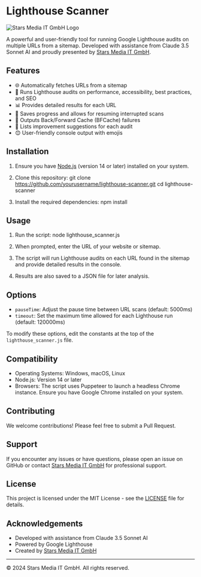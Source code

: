 # Lighthouse Scanner

![Stars Media IT GmbH Logo](https://starsmedia.com/wp-content/uploads/2023/06/starsmedia_logo_main.png)

A powerful and user-friendly tool for running Google Lighthouse audits on multiple URLs from a sitemap. Developed with assistance from Claude 3.5 Sonnet AI and proudly presented by [Stars Media IT GmbH](https://starsmedia.com/).

## Features

- 🌐 Automatically fetches URLs from a sitemap
- 🚀 Runs Lighthouse audits on performance, accessibility, best practices, and SEO
- 📊 Provides detailed results for each URL
- 💾 Saves progress and allows for resuming interrupted scans
- 🔄 Outputs Back/Forward Cache (BFCache) failures
- 🔧 Lists improvement suggestions for each audit
- 😊 User-friendly console output with emojis

## Installation

1. Ensure you have [Node.js](https://nodejs.org/) (version 14 or later) installed on your system.

2. Clone this repository: git clone https://github.com/yourusername/lighthouse-scanner.git
   cd lighthouse-scanner

3. Install the required dependencies:
   npm install

## Usage

1. Run the script:
   node lighthouse_scanner.js

2. When prompted, enter the URL of your website or sitemap.

3. The script will run Lighthouse audits on each URL found in the sitemap and provide detailed results in the console.

4. Results are also saved to a JSON file for later analysis.

## Options

- `pauseTime`: Adjust the pause time between URL scans (default: 5000ms)
- `timeout`: Set the maximum time allowed for each Lighthouse run (default: 120000ms)

To modify these options, edit the constants at the top of the `lighthouse_scanner.js` file.

## Compatibility

- Operating Systems: Windows, macOS, Linux
- Node.js: Version 14 or later
- Browsers: The script uses Puppeteer to launch a headless Chrome instance. Ensure you have Google Chrome installed on your system.

## Contributing

We welcome contributions! Please feel free to submit a Pull Request.

## Support

If you encounter any issues or have questions, please open an issue on GitHub or contact [Stars Media IT GmbH](https://starsmedia.com/contact/) for professional support.

## License

This project is licensed under the MIT License - see the [LICENSE](LICENSE) file for details.

## Acknowledgements

- Developed with assistance from Claude 3.5 Sonnet AI
- Powered by Google Lighthouse
- Created by [Stars Media IT GmbH](https://starsmedia.com/)

---

© 2024 Stars Media IT GmbH. All rights reserved.
